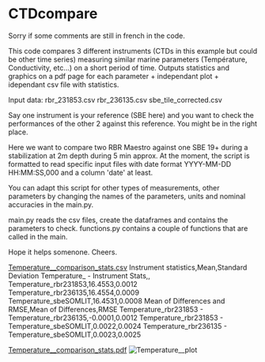 # CTDcompare
Sorry if some comments are still in french in the code.

This code compares 3 different instruments (CTDs in this example but could be other time series) measuring similar marine parameters (Température, Conductivity, etc...) on a short period of time. Outputs statistics and graphics on a pdf page for each parameter + independant plot + idependant csv file with statistics.

Input data:
rbr_231853.csv
rbr_236135.csv
sbe_tile_corrected.csv

Say one instrument is your reference (SBE here) and you want to check the performances of the other 2 against this reference. You might be in the right place.

Here we want to compare two RBR Maestro against one SBE 19+ during a stabilization at 2m depth during 5 min approx.
At the moment, the script is formatted to read specific input files with date format YYYY-MM-DD HH:MM:SS,000 and a column 'date' at least.

You can adapt this script for other types of measurements, other parameters by changing the names of the parameters, units and nominal accuracies in the main.py.

main.py reads the csv files, create the dataframes and contains the parameters to check.
functions.py contains a couple of functions that are called in the main.

Hope it helps somenone. Cheers.

[Temperature__comparison_stats.csv](https://github.com/user-attachments/files/17165125/Temperature__comparison_stats.csv)
Instrument statistics,Mean,Standard Deviation
Temperature_ - Instrument Stats,,
Temperature_rbr231853,16.4553,0.0012
Temperature_rbr236135,16.4554,0.0009
Temperature_sbeSOMLIT,16.4531,0.0008
Mean of Differences and RMSE,Mean of Differences,RMSE
Temperature_rbr231853 - Temperature_rbr236135,-0.0001,0.0012
Temperature_rbr231853 - Temperature_sbeSOMLIT,0.0022,0.0024
Temperature_rbr236135 - Temperature_sbeSOMLIT,0.0023,0.0025

[Temperature__comparison_stats.pdf](https://github.com/user-attachments/files/17165119/Temperature__comparison_stats.pdf)
![Temperature__plot](https://github.com/user-attachments/assets/810cd621-48de-4b17-a541-f08430fab33a)
